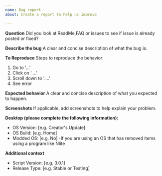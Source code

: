 ```yaml
---
name: Bug report
about: Create a report to help us improve

---
```

**Question**
Did you look at ReadMe,FAQ or issues to see if issue is already posted or fixed?

**Describe the bug**
A clear and concise description of what the bug is.

**To Reproduce**
Steps to reproduce the behavior:
1. Go to '...'
2. Click on '....'
3. Scroll down to '....'
4. See error

**Expected behavior**
A clear and concise description of what you expected to happen.

**Screenshots**
If applicable, add screenshots to help explain your problem.

**Desktop (please complete the following information):**
 - OS Version: [e.g. Creator's Update]
 - OS Build: [e.g. Home]
 - Modded OS: [e.g. No] -If you are using an OS that has removed items using a program like Nlite

**Additional context**
 - Script Version: [e.g. 3.0.1]
 - Release Type: [e.g. Stable or Testing]
